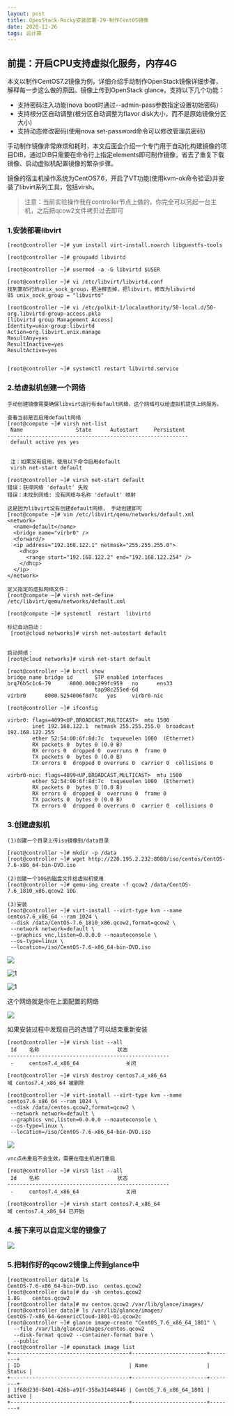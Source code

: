 ```yaml
---
layout: post
title: OpenStack-Rocky安装部署-29-制作CentOS镜像
date: 2020-12-26
tags: 云计算
---
```


## 前提：开启CPU支持虚拟化服务，内存4G

本文以制作CentOS7.2镜像为例，详细介绍手动制作OpenStack镜像详细步骤，解释每一步这么做的原因。镜像上传到OpenStack glance，支持以下几个功能：

- 支持密码注入功能(nova boot时通过--admin-pass参数指定设置初始密码）
- 支持根分区自动调整(根分区自动调整为flavor disk大小，而不是原始镜像分区大小)
- 支持动态修改密码(使用nova set-password命令可以修改管理员密码)

手动制作镜像非常麻烦和耗时，本文后面会介绍一个专门用于自动化构建镜像的项目DIB，通过DIB只需要在命令行上指定elements即可制作镜像，省去了重复下载镜像、启动虚拟机配置镜像的繁杂步骤。

镜像的宿主机操作系统为CentOS7.6，开启了VT功能(使用kvm-ok命令验证)并安装了libvirt系列工具，包括virsh。

> 注意：当前实验操作我在controller节点上做的，你完全可以另起一台主机，之后把qcow2文件拷贝过去即可

### 1.安装部署libvirt

```
[root@controller ~]# yum install virt-install.noarch libguestfs-tools

[root@controller ~]# groupadd libvirtd

[root@controller ~]# usermod -a -G libvirtd $USER

[root@controller ~]# vi /etc/libvirt/libvirtd.conf
找到第85行的unix_sock_group，把注释去掉，把libvirt，修改为libvirtd
85 unix_sock_group = "libvirtd"

[root@controller ~]# vi /etc/polkit-1/localauthority/50-local.d/50-org.libvirtd-group-access.pkla
[libvirtd group Management Access]
Identity=unix-group:libvirtd
Action=org.libvirt.unix.manage
ResultAny=yes
ResultInactive=yes
ResultActive=yes


[root@controller ~]# systemctl restart libvirtd.service
```

### 2.给虚拟机创建一个网络

```
手动创建镜像需要确保libvirt运行有default网络，这个网络可以给虚拟机提供上网服务。

查看当前是否启用default网络
[root@compute ~]# virsh net-list
 Name                 State      Autostart     Persistent
----------------------------------------------------------
 default active yes yes


 注：如果没有启用，使用以下命令启用default
 virsh net-start default

[root@controller ~]# virsh net-start default
错误：获得网络 'default' 失败
错误：未找到网络: 没有网络与名称 'default' 映射

这是因为libvirt没有创建default网络， 手动创建即可
[root@compute ~]# vim /etc/libvirt/qemu/networks/default.xml
<network>
  <name>default</name>
  <bridge name="virbr0" />
  <forward/>
  <ip address="192.168.122.1" netmask="255.255.255.0">
    <dhcp>
      <range start="192.168.122.2" end="192.168.122.254" />
    </dhcp>
  </ip>
</network>

定义指定的虚拟网络文件：
[root@compute ~]# virsh net-define /etc/libvirt/qemu/networks/default.xml

[root@compute ~]# systemctl  restart  libvirtd

标记自动启动：
 [root@cloud networks]# virsh net-autostart default


启动网络：
[root@cloud networks]# virsh net-start default

[root@controller ~]# brctl show
bridge name	bridge id		STP enabled	interfaces
brq76b5c1c6-79		8000.000c299fc959	no		ens33
							tap98c255ed-6d
virbr0		8000.5254006f8d7c	yes		virbr0-nic

[root@controller ~]# ifconfig

virbr0: flags=4099<UP,BROADCAST,MULTICAST>  mtu 1500
        inet 192.168.122.1  netmask 255.255.255.0  broadcast 192.168.122.255
        ether 52:54:00:6f:8d:7c  txqueuelen 1000  (Ethernet)
        RX packets 0  bytes 0 (0.0 B)
        RX errors 0  dropped 0  overruns 0  frame 0
        TX packets 0  bytes 0 (0.0 B)
        TX errors 0  dropped 0 overruns 0  carrier 0  collisions 0

virbr0-nic: flags=4099<UP,BROADCAST,MULTICAST>  mtu 1500
        ether 52:54:00:6f:8d:7c  txqueuelen 1000  (Ethernet)
        RX packets 0  bytes 0 (0.0 B)
        RX errors 0  dropped 0  overruns 0  frame 0
        TX packets 0  bytes 0 (0.0 B)
        TX errors 0  dropped 0 overruns 0  carrier 0  collisions 0
```

### 3.创建虚拟机

```
(1)创建一个目录上传iso镜像到/data目录

[root@controller ~]# mkdir -p /data
[root@controller ~]# wget http://220.195.2.232:8080/iso/centos/CentOS-7.6-x86_64-bin-DVD.iso

(2)创建一个10G的磁盘文件给虚拟机使用
[root@controller ~]# qemu-img create -f qcow2 /data/CentOS-7.6_1810_x86.qcow2 10G

(3)安装
[root@controller ~]# virt-install --virt-type kvm --name centos7.6_x86_64 --ram 1024 \
 --disk /data/CentOS-7.6_1810_x86.qcow2,format=qcow2 \
 --network network=default \
 --graphics vnc,listen=0.0.0.0 --noautoconsole \
 --os-type=linux \
 --location=/iso/CentOS-7.6-x86_64-bin-DVD.iso
```

![](/images/posts/云计算/Train版本部署/自定义镜像/1.png)

![1](/images/posts/云计算/Train版本部署/自定义镜像/2.png)

![1](/images/posts/云计算/Train版本部署/自定义镜像/3.png)

这个网络就是你在上面配置的网络

![](/images/posts/云计算/Train版本部署/自定义镜像/4.png)

如果安装过程中发现自己的选错了可以结束重新安装

```
[root@controller ~]# virsh list --all
 Id    名称                         状态
----------------------------------------------------
 -     centos7.4_x86_64               关闭

[root@controller ~]# virsh destroy centos7.4_x86_64
域 centos7.4_x86_64 被删除

[root@controller ~]# virt-install --virt-type kvm --name centos7.6_x86_64 --ram 1024 \
 --disk /data/centos.qcow2,format=qcow2 \
 --network network=default \
 --graphics vnc,listen=0.0.0.0 --noautoconsole \
 --os-type=linux \
 --location=/iso/CentOS-7.6-x86_64-bin-DVD.iso
```

![](/images/posts/云计算/Train版本部署/自定义镜像/5.png)

```
vnc点击重启不会生效，需要在宿主机进行重启

[root@controller ~]# virsh list --all
 Id    名称                         状态
----------------------------------------------------
 -     centos7.4_x86_64               关闭

[root@controller ~]# virsh start centos7.4_x86_64
域 centos7.4_x86_64 已开始
```

### 4.接下来可以自定义您的镜像了

![](/images/posts/云计算/Train版本部署/自定义镜像/6.png)

### 5.把制作好的qcow2镜像上传到glance中

```
[root@controller data]# ls
CentOS-7.6-x86_64-bin-DVD.iso  centos.qcow2
[root@controller data]# du -sh centos.qcow2
1.8G	centos.qcow2
[root@controller data]# mv centos.qcow2 /var/lib/glance/images/
[root@controller data]# ls /var/lib/glance/images/
CentOS-7-x86_64-GenericCloud-1801-01.qcow2c
[root@controller ~]# glance image-create "CentOS_7.6_x86_64_1801" \
  --file /var/lib/glance/images/centos.qcow2
  --disk-format qcow2 --container-format bare \
  --public
[root@controller ~]# openstack image list
+--------------------------------------+------------------------+--------+
| ID                                   | Name                   | Status |
+--------------------------------------+------------------------+--------+
| 1f68d230-8401-426b-a91f-358a31448446 | CentOS_7.6_x86_64_1801 | active |
+--------------------------------------+------------------------+--------+
```
